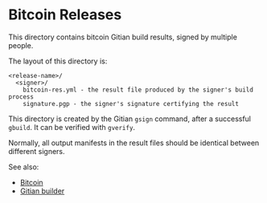 # Bitcoin Releases

This directory contains bitcoin Gitian build results, signed by multiple people.

The layout of this directory is:

    <release-name>/
      <signer>/
        bitcoin-res.yml - the result file produced by the signer's build process
        signature.pgp - the signer's signature certifying the result

This directory is created by the Gitian `gsign` command, after a successful `gbuild`.  It can be verified with `gverify`.

Normally, all output manifests in the result files should be identical between different signers.

See also:

* [Bitcoin](https://www.bitcoin.org/)
* [Gitian builder](https://github.com/devrandom/gitian-builder)
